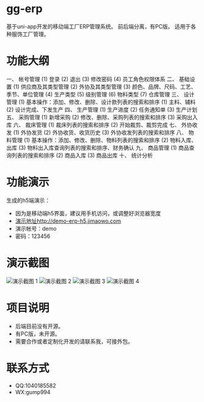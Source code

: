 # gg-erp
基于uni-app开发的移动端工厂ERP管理系统。
前后端分离，有PC版。
适用于各种服饰工厂管理。

# 功能大纲
一、 帐号管理
(1) 登录
(2) 退出
(3) 修改密码
(4) 员工角色权限体系
二、 基础设置
(1) 供应商及其类型管理
(2) 外协及其类型管理
(3) 颜色、品牌、尺码、工艺、季节、单位管理
(4) 生产类型
(5) 级别管理
(6) 物料类型
(7) 仓库管理
三、 设计管理
(1) 基本操作：添加、修改、删除、设计款列表的搜索和排序
(1) 主料、辅料
(2) 设计完成、下发生产
四、 生产管理
(1) 生产进度
(2) 任务通知单
(3) 生产计划
五、 采购管理
(1) 新增采购
(2) 修改、删除、采购列表的搜索和排序
(3) 采购出入库
六、 裁床管理
(1) 裁床列表的搜索和排序
(2) 开始裁剪、裁剪完成
七、 外协收发
(1) 外协发货
(2) 外协收货、收货历史
(3) 外协收发列表的搜索和排序
八、 物料管理
(1) 基本操作：添加、修改、删除、物料列表的搜索和排序
(2) 物料入库、出库
(3) 物料出入库查询列表的搜索和排序、财务确认
九、 商品管理
(1) 商品查询列表的搜索和排序
(2) 商品入库
(3) 商品出库
十、 统计分析

# 功能演示
生成的h5端演示：
- 因为是移动端h5界面，建议用手机访问，或调整好浏览器宽度
- [演示地址](http://demo-erp-h5.jimaowo.com)http://demo-erp-h5.jimaowo.com
- 演示帐号：demo
- 密码：123456

# 演示截图
![演示截图 1](https://imgscdn.yuanjisong.com/Reg5/20201013/158858_5f854a70bf3b2_thumb.png)
![演示截图 2](https://imgscdn.yuanjisong.com/Reg5/20201013/158858_5f854a7713f19_thumb.png)
![演示截图 3](https://imgscdn.yuanjisong.com/Reg5/20201013/158858_5f854a7aa7117_thumb.png)
![演示截图 4](https://imgscdn.yuanjisong.com/Reg5/20201013/158858_5f854a7dbf107_thumb.png)

# 项目说明
- 后端目前没有开源。
- 有PC版，未开源。
- 需要合作或者定制化开发的请联系我，可接外包。

# 联系方式
- QQ:1040185582
- WX:gump994
